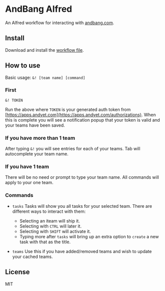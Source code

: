 # AndBang Alfred
An Alfred workflow for interacting with [andbang.com](https://andbang.com).

## Install
Download and install the [workflow file](https://github.com/lukekarrys/andbang-alfred/raw/master/dist/AndBang.alfredworkflow).

## How to use

Basic usage: `&! [team name] [command]`

### First
`&! TOKEN`

Run the above where `TOKEN` is your generated auth token from [https://apps.andyet.com](https://apps.andyet.com/authorizations). When this is complete you will see a notification popup that your token is valid and your teams have been saved.

### If you have more than 1 team
After typing `&!` you will see entries for each of your teams. Tab will autocomplete your team name.

### If you have 1 team
There will be no need or prompt to type your team name. All commands will apply to your one team.

### Commands

- `tasks` Tasks will show you all tasks for your selected team. There are different ways to interact with them:
  - Selecting an iteam will ship it.
  - Selecting with `CTRL` will later it.
  - Selecting with `SHIFT` will activate it.
  - Typing more after `tasks` will bring up an extra option to `create` a new task with that as the title.

- `teams` Use this if you have added/removed teams and wish to update your cached teams.

## License
MIT
